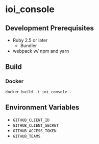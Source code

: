 # ioi_console

## Development Prerequisites

- Ruby 2.5 or later
  - Bundler
- webpack w/ npm and yarn

## Build

### Docker

```
docker build -t ioi_console .
```

## Environment Variables

- `GITHUB_CLIENT_ID`
- `GITHUB_CLIENT_SECRET`
- `GITHUB_ACCESS_TOKEN`
- `GITHUB_TEAMS`

